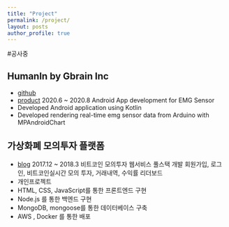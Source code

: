 ```yaml
---
title: "Project"
permalink: /project/
layout: posts
author_profile: true
---
```



#공사중

## HumanIn by Gbrain Inc
- [github](https://github.com/gBrain-Development/HumanToHumanInterfaceAndroid)
- [product](http://gbrainlife.com/index.php?hCode=PRODUCT_LIST&cate_idx=21)
2020.6 ~ 2020.8
Android App development for EMG Sensor
- Developed Android application using Kotlin
- Developed rendering real-time emg sensor data from Arduino with MPAndroidChart

## 가상화폐 모의투자 플랫폼
- [blog](https://blog.naver.com/fastcampus/221223007040)
2017.12 ~ 2018.3
비트코인 모의투자 웹서비스 풀스택 개발
회원가입, 로그인, 비트코인실시간 모의 투자, 거래내역, 수익률 리더보드
- 개인프로젝트
- HTML, CSS, JavaScript를 통한 프론트엔드 구현
- Node.js 를 통한 백엔드 구현
- MongoDB, mongoose를 통한 데이터베이스 구축
- AWS , Docker 를 통한 배포
